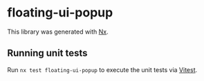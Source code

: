 # floating-ui-popup

This library was generated with [Nx](https://nx.dev).

## Running unit tests

Run `nx test floating-ui-popup` to execute the unit tests via [Vitest](https://vitest.dev/).
